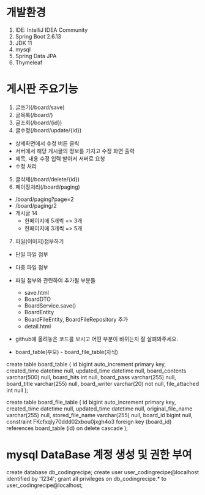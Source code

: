 # 개발환경
1. IDE: IntelliJ IDEA Community
2. Spring Boot 2.6.13
3. JDK 11
4. mysql
5. Spring Data JPA
6. Thymeleaf
# 게시판 주요기능
1. 글쓰기(/board/save)
2. 글목록(/board/)
3. 글조회(/board/{id})
4. 글수정(/board/update/{id})
 - 상세화면에서 수정 버튼 클릭
 - 서버에서 해당 게시글의 정보를 가지고 수정 화면 출력
 - 제목, 내용 수정 입력 받아서 서버로 요청
 - 수정 처리 
5. 글삭제(/board/delete/{id})
6. 페이징처리(/board/paging)
 - /board/paging?page=2
 - /board/paging/2
 - 게시글 14
    - 한페이지에 5개씩 => 3개
    - 한페이지에 3개씩 => 5개
7. 파일(이미지)첨부하기
 - 단일 파일 첨부
 - 다중 파일 첨부
 - 파일 첨부와 관련하여 추가될 부분들
    - save.html
    - BoardDTO
    - BoardService.save()
    - BoardEntity
    - BoardFileEntity, BoardFileRepository 추가
    - detail.html
 - github에 올려놓은 코드를 보시고 어떤 부분이 바뀌는지 잘 살펴봐주세요.

 - board_table(부모) - board_file_table(자식)

create table board_table
(
id             bigint auto_increment primary key,
created_time   datetime     null,
updated_time   datetime     null,
board_contents varchar(500) null,
board_hits     int          null,
board_pass     varchar(255) null,
board_title    varchar(255) null,
board_writer   varchar(20)  not null,
file_attached  int          null
);

create table board_file_table
(
id                 bigint auto_increment primary key,
created_time       datetime     null,
updated_time       datetime     null,
original_file_name varchar(255) null,
stored_file_name   varchar(255) null,
board_id           bigint       null,
constraint FKcfxqly70ddd02xbou0jxgh4o3
    foreign key (board_id) references board_table (id) on delete cascade
);
# mysql DataBase 계정 생성 및 권한 부여
create database db_codingrecipe;
create user user_codingrecipe@localhost identified by '1234';
grant all privileges on db_codingrecipe.* to user_codingrecipe@localhost;